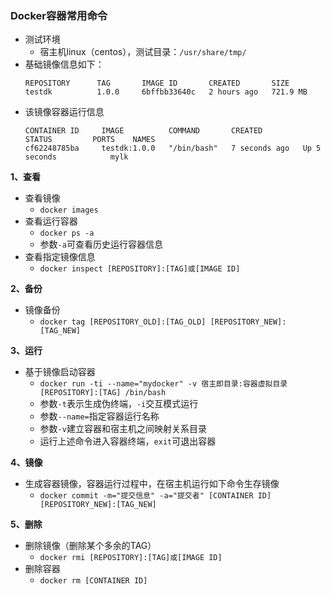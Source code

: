 ### Docker容器常用命令
- 测试环境
  - 宿主机linux（centos），测试目录：`/usr/share/tmp/`
- 基础镜像信息如下：
  ```
  REPOSITORY      TAG       IMAGE ID       CREATED       SIZE
  testdk          1.0.0     6bffbb33640c   2 hours ago   721.9 MB
  ```
- 该镜像容器运行信息
  ```
  CONTAINER ID     IMAGE          COMMAND       CREATED         STATUS         PORTS    NAMES
  cf62248785ba     testdk:1.0.0   "/bin/bash"   7 seconds ago   Up 5 seconds            mylk
  ```
  
**1、查看**
- 查看镜像
  - `docker images`
- 查看运行容器
  - `docker ps -a` 
  - 参数`-a`可查看历史运行容器信息
- 查看指定镜像信息
  - `docker inspect [REPOSITORY]:[TAG]或[IMAGE ID]`
  
**2、备份**
- 镜像备份
  - `docker tag [REPOSITORY_OLD]:[TAG_OLD] [REPOSITORY_NEW]:[TAG_NEW]`  
  
**3、运行**
- 基于镜像启动容器
  - `docker run -ti --name="mydocker" -v 宿主即目录:容器虚拟目录 [REPOSITORY]:[TAG] /bin/bash`
  - 参数`-t`表示生成伪终端，`-i`交互模式运行
  - 参数`--name=`指定容器运行名称
  - 参数`-v`建立容器和宿主机之间映射关系目录
  - 运行上述命令进入容器终端，`exit`可退出容器
  
**4、镜像**
- 生成容器镜像，容器运行过程中，在宿主机运行如下命令生存镜像
  - `docker commit -m="提交信息" -a="提交者" [CONTAINER ID] [REPOSITORY_NEW]:[TAG_NEW]`
  
**5、删除**
- 删除镜像（删除某个多余的TAG）
  - `docker rmi [REPOSITORY]:[TAG]或[IMAGE ID]`
- 删除容器
  - `docker rm [CONTAINER ID]`
